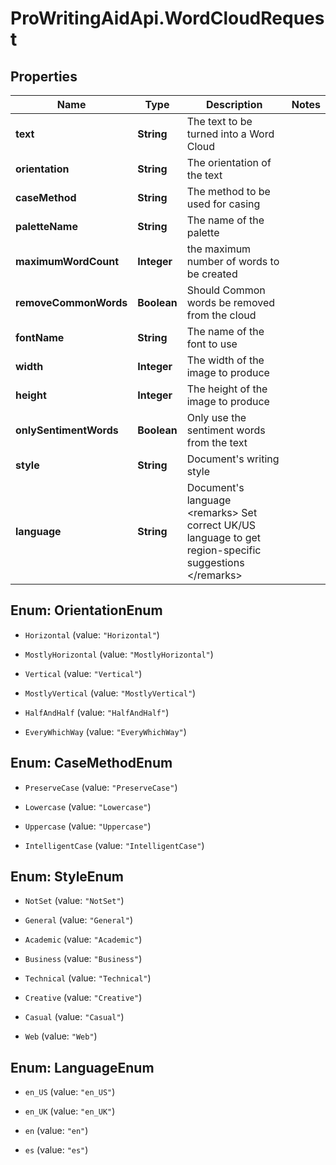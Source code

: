 # ProWritingAidApi.WordCloudRequest

## Properties
Name | Type | Description | Notes
------------ | ------------- | ------------- | -------------
**text** | **String** | The text to be turned into a Word Cloud | 
**orientation** | **String** | The orientation of the text | 
**caseMethod** | **String** | The method to be used for casing | 
**paletteName** | **String** | The name of the palette | 
**maximumWordCount** | **Integer** | the maximum number of words to be created | 
**removeCommonWords** | **Boolean** | Should Common words be removed from the cloud | 
**fontName** | **String** | The name of the font to use | 
**width** | **Integer** | The width of the image to produce | 
**height** | **Integer** | The height of the image to produce | 
**onlySentimentWords** | **Boolean** | Only use the sentiment words from the text | 
**style** | **String** | Document&#39;s writing style | 
**language** | **String** | Document&#39;s language  &lt;remarks&gt;  Set correct UK/US language to get region-specific suggestions  &lt;/remarks&gt; | 


<a name="OrientationEnum"></a>
## Enum: OrientationEnum


* `Horizontal` (value: `"Horizontal"`)

* `MostlyHorizontal` (value: `"MostlyHorizontal"`)

* `Vertical` (value: `"Vertical"`)

* `MostlyVertical` (value: `"MostlyVertical"`)

* `HalfAndHalf` (value: `"HalfAndHalf"`)

* `EveryWhichWay` (value: `"EveryWhichWay"`)




<a name="CaseMethodEnum"></a>
## Enum: CaseMethodEnum


* `PreserveCase` (value: `"PreserveCase"`)

* `Lowercase` (value: `"Lowercase"`)

* `Uppercase` (value: `"Uppercase"`)

* `IntelligentCase` (value: `"IntelligentCase"`)




<a name="StyleEnum"></a>
## Enum: StyleEnum


* `NotSet` (value: `"NotSet"`)

* `General` (value: `"General"`)

* `Academic` (value: `"Academic"`)

* `Business` (value: `"Business"`)

* `Technical` (value: `"Technical"`)

* `Creative` (value: `"Creative"`)

* `Casual` (value: `"Casual"`)

* `Web` (value: `"Web"`)




<a name="LanguageEnum"></a>
## Enum: LanguageEnum


* `en_US` (value: `"en_US"`)

* `en_UK` (value: `"en_UK"`)

* `en` (value: `"en"`)

* `es` (value: `"es"`)




